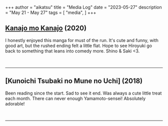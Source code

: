 +++
author = "aikatsu"
title = "Media Log"
date = "2023-05-27"
description = "May 21 - May 27"
tags = [
    "media",
]
+++

## [Kanajo mo Kanajo](https://www.mangaupdates.com/series/qioi2o1/kanojo-mo-kanojo) (2020)

I honestly enjoyed this manga for must of the run. It's cute and funny, with good art, but the rushed ending felt a little flat. Hope to see Hiroyuki go back to something that leans into comedy more. Shino & Saki <3.

<br>

---

## [Kunoichi Tsubaki no Mune no Uchi] (2018)

Been reading since the start. Sad to see it end. Was always a cute little treat each month. There can never enough Yamamoto-sensei! Absolutely adorable!

<br>

---
<br>





